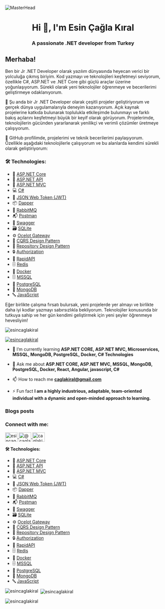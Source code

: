 ![MasterHead](https://miro.medium.com/v2/resize:fit:825/0*jZBSbWmvl6IF-YPW.png)

<h1 align="center">Hi 👋, I'm Esin Çağla Kıral</h1>
<h3 align="center">A passionate .NET developer from Turkey</h3>

## Merhaba!

Ben bir Jr .NET Developer olarak yazılım dünyasında heyecan verici bir yolculuğa çıkmış biriyim. Kod yazmayı ve teknolojileri keşfetmeyi seviyorum, özellikle C#, ASP.NET ve .NET Core gibi güçlü araçlar üzerine yoğunlaşıyorum. Sürekli olarak yeni teknolojiler öğrenmeye ve becerilerimi geliştirmeye odaklanıyorum.

💼 Şu anda bir Jr .NET Developer olarak çeşitli projeler geliştiriyorum ve gerçek dünya uygulamalarıyla deneyim kazanıyorum. Açık kaynak projelerine katkıda bulunarak toplulukla etkileşimde bulunmayı ve farklı bakış açılarını keşfetmeyi büyük bir keyif olarak görüyorum. Projelerimde, teknolojilerin gücünden yararlanarak yenilikçi ve verimli çözümler üretmeye çalışıyorum.

🚀 GitHub profilimde, projelerimi ve teknik becerilerimi paylaşıyorum. Özellikle aşağıdaki teknolojilerle çalışıyorum ve bu alanlarda kendimi sürekli olarak geliştiriyorum:

### 🛠️ Technologies:
- 🔵 [ASP.NET Core](https://docs.microsoft.com/en-us/aspnet/core/)
- 🔗 [ASP.NET API](https://docs.microsoft.com/en-us/aspnet/core/web-api/)
- 🔧 [ASP.NET MVC](https://docs.microsoft.com/en-us/aspnet/mvc/)
- 💻 [C#](https://docs.microsoft.com/en-us/dotnet/csharp/)
- 🔑 [JSON Web Token (JWT)](https://jwt.io/)
- 📦 [Dapper](https://dapper-tutorial.net/)
- 🐇 [RabbitMQ](https://www.rabbitmq.com/)
- 📬 [Postman](https://www.getpostman.com/)
- 📜 [Swagger](https://swagger.io/)
- 🗃️ [SQLite](https://www.sqlite.org/)
- ⚙️ [Ocelot Gateway](https://ocelot.readthedocs.io/en/latest/)
- 🔄 [CQRS Design Pattern](https://www.dotnettricks.com/learn/designpatterns/cqrs-design-pattern-dotnet)
- 📂 [Repository Design Pattern](https://martinfowler.com/eaaCatalog/repository.html)
- 🔒 [Authorization](https://docs.microsoft.com/en-us/aspnet/core/security/authorization/secure-data)
- 🔗 [RapidAPI](https://rapidapi.com/)
- 🗄️ [Redis](https://redis.io/)
- 🐳 [Docker](https://www.docker.com/)
- 🗄️ [MSSQL](https://www.microsoft.com/en-us/sql-server)
- 🐘 [PostgreSQL](https://www.postgresql.org/)
- 🍃 [MongoDB](https://www.mongodb.com/)
- 🔤 [JavaScript](https://developer.mozilla.org/en-US/docs/Web/JavaScript)

Eğer birlikte çalışma fırsatı bulursak, yeni projelerde yer almayı ve birlikte daha iyi kodlar yazmayı sabırsızlıkla bekliyorum. Teknolojiler konusunda bir tutkuya sahip ve her gün kendimi geliştirmek için yeni şeyler öğrenmeye hevesliyim!



<p align="left"> 
  <img src="https://komarev.com/ghpvc/?username=esincaglakiral&label=Profile%20views&color=0e75b6&style=flat" alt="esincaglakiral" /> 
</p>

<p align="left"> 
  <a href="https://github.com/ryo-ma/github-profile-trophy">
    <img src="https://github-profile-trophy.vercel.app/?username=esincaglakiral" alt="esincaglakiral" />
  </a> 
</p>

- 🌱 I’m currently learning **ASP.NET CORE, ASP.NET MVC, Microservices, MSSQL, MongoDB, PostgreSQL, Docker, C# Technologies**

- 💬 Ask me about **ASP.NET CORE, ASP.NET MVC, MSSQL, MongoDB, PostgreSQL, Docker, React, Angular, javascript, C#**

- 📫 How to reach me **caglakiral@gmail.com**

- ⚡ Fun fact **I am a highly industrious, adaptable, team-oriented individual with a dynamic and open-minded approach to learning.**

### Blogs posts
<!-- BLOG-POST-LIST:START -->
<!-- BLOG-POST-LIST:END -->

<h3 align="left">Connect with me:</h3>
<p align="left">

  <a href="https://linkedin.com/in/esincaglakiral" target="blank">
    <img align="center" src="https://raw.githubusercontent.com/rahuldkjain/github-profile-readme-generator/master/src/images/icons/Social/linked-in-alt.svg" alt="esincaglakiral" height="30" width="40" />
  </a>
  <a href="https://medium.com/@caglakiral" target="blank">
    <img align="center" src="https://raw.githubusercontent.com/rahuldkjain/github-profile-readme-generator/master/src/images/icons/Social/medium.svg" alt="@caglakiral" height="30" width="40" />
  </a>
  <a href="https://www.hackerrank.com/caglakiral" target="blank">
    <img align="center" src="https://raw.githubusercontent.com/rahuldkjain/github-profile-readme-generator/master/src/images/icons/Social/hackerrank.svg" alt="caglakiral" height="30" width="40" />
  </a>
</p>

<p align="left">
  <strong>🛠️ Technologies:</strong>
  <ul>
    <li>🔵 <a href="https://docs.microsoft.com/en-us/aspnet/core/" target="_blank" rel="noreferrer">ASP.NET Core</a></li>
    <li>🔗 <a href="https://docs.microsoft.com/en-us/aspnet/core/web-api/" target="_blank" rel="noreferrer">ASP.NET API</a></li>
    <li>🔧 <a href="https://docs.microsoft.com/en-us/aspnet/mvc/" target="_blank" rel="noreferrer">ASP.NET MVC</a></li>
    <li>💻 <a href="https://docs.microsoft.com/en-us/dotnet/csharp/" target="_blank" rel="noreferrer">C#</a></li>
    <li>🔑 <a href="https://jwt.io/" target="_blank" rel="noreferrer">JSON Web Token (JWT)</a></li>
    <li>📦 <a href="https://dapper-tutorial.net/" target="_blank" rel="noreferrer">Dapper</a></li>
    <li>🐇 <a href="https://www.rabbitmq.com/" target="_blank" rel="noreferrer">RabbitMQ</a></li>
    <li>📬 <a href="https://www.getpostman.com/" target="_blank" rel="noreferrer">Postman</a></li>
    <li>📜 <a href="https://swagger.io/" target="_blank" rel="noreferrer">Swagger</a></li>
    <li>🗃️ <a href="https://www.sqlite.org/" target="_blank" rel="noreferrer">SQLite</a></li>
    <li>⚙️ <a href="https://ocelot.readthedocs.io/en/latest/" target="_blank" rel="noreferrer">Ocelot Gateway</a></li>
    <li>🔄 <a href="https://www.dotnettricks.com/learn/designpatterns/cqrs-design-pattern-dotnet" target="_blank" rel="noreferrer">CQRS Design Pattern</a></li>
    <li>📂 <a href="https://martinfowler.com/eaaCatalog/repository.html" target="_blank" rel="noreferrer">Repository Design Pattern</a></li>
    <li>🔒 <a href="https://docs.microsoft.com/en-us/aspnet/core/security/authorization/secure-data" target="_blank" rel="noreferrer">Authorization</a></li>
    <li>🔗 <a href="https://rapidapi.com/" target="_blank" rel="noreferrer">RapidAPI</a></li>
    <li>🗄️ <a href="https://redis.io/" target="_blank" rel="noreferrer">Redis</a></li>
    <li>🐳 <a href="https://www.docker.com/" target="_blank" rel="noreferrer">Docker</a></li>
    <li>🗄️ <a href="https://www.microsoft.com/en-us/sql-server" target="_blank" rel="noreferrer">MSSQL</a></li>
    <li>🐘 <a href="https://www.postgresql.org/" target="_blank" rel="noreferrer">PostgreSQL</a></li>
    <li>🍃 <a href="https://www.mongodb.com/" target="_blank" rel="noreferrer">MongoDB</a></li>
    <li>🔤 <a href="https://developer.mozilla.org/en-US/docs/Web/JavaScript" target="_blank" rel="noreferrer">JavaScript</a></li>
  </ul>
</p>





<p><img align="left" src="https://github-readme-stats.vercel.app/api/top-langs?username=esincaglakiral&show_icons=true&locale=en&layout=compact" alt="esincaglakiral" /></p>

<p>&nbsp;<img align="center" src="https://github-readme-stats.vercel.app/api?username=esincaglakiral&show_icons=true&locale=en" alt="esincaglakiral" /></p>

<p><img align="center" src="https://github-readme-streak-stats.herokuapp.com/?user=esincaglakiral&" alt="esincaglakiral" /></p>
